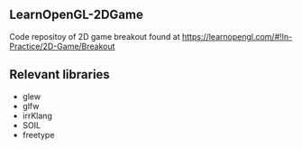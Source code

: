 ## LearnOpenGL-2DGame

Code repositoy of 2D game breakout found at https://learnopengl.com/#!In-Practice/2D-Game/Breakout

## Relevant libraries

- glew
- glfw
- irrKlang
- SOIL
- freetype

